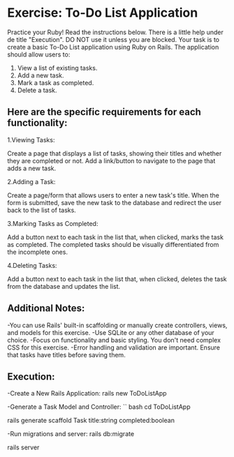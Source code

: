 # Exercise: To-Do List Application

Practice your Ruby! Read the instructions below. There is a little help under de title "Execution". DO NOT use it unless you are blocked. Your task is to create a basic To-Do List application using Ruby on Rails. The application should allow users to:

1. View a list of existing tasks.
2. Add a new task.
3. Mark a task as completed.
4. Delete a task.

## Here are the specific requirements for each functionality:

1.Viewing Tasks:

Create a page that displays a list of tasks, showing their titles and whether they are completed or not.
Add a link/button to navigate to the page that adds a new task.

2.Adding a Task:

Create a page/form that allows users to enter a new task's title.
When the form is submitted, save the new task to the database and redirect the user back to the list of tasks.

3.Marking Tasks as Completed:

Add a button next to each task in the list that, when clicked, marks the task as completed.
The completed tasks should be visually differentiated from the incomplete ones.

4.Deleting Tasks:

Add a button next to each task in the list that, when clicked, deletes the task from the database and updates the list.

## Additional Notes:

-You can use Rails' built-in scaffolding or manually create controllers, views, and models for this exercise.
-Use SQLite or any other database of your choice.
-Focus on functionality and basic styling. You don't need complex CSS for this exercise.
-Error handling and validation are important. Ensure that tasks have titles before saving them.

## Execution:
-Create a New Rails Application:
rails new ToDoListApp

-Generate a Task Model and Controller:
`` bash 
cd ToDoListApp

rails generate scaffold Task title:string completed:boolean

-Run migrations and server:
rails db:migrate

rails server
